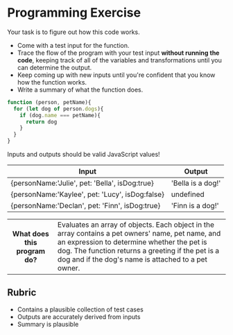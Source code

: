 # Programming Exercise

Your task is to figure out how this code works.

* Come with a test input for the function.
* Trace the flow of the program with your test input **without running the code**, keeping track of all of the variables and transformations until you can determine the output.
* Keep coming up with new inputs until you're confident that you know how the function works.
* Write a summary of what the function does.

```js
function (person, petName){
  for (let dog of person.dogs){
    if (dog.name === petName){
      return dog
    }
  }
}
```

Inputs and outputs should be valid JavaScript values!

| Input | Output |
| ----- | ------ |
|{personName:'Julie', pet: 'Bella', isDog:true}| 'Bella is a dog!'|
| {personName:'Kaylee', pet: 'Lucy', isDog:false}| undefined |
|{personName:'Declan', pet: 'Finn', isDog:true}| 'Finn is a dog!' |

<table>
  <tr>
    <th>What does this program do?</th>
    <td>Evaluates an array of objects. Each object in the array contains a pet owners' name, pet name, and an expression to determine whether the pet is dog. The function returns a greeting if the pet is a dog and if the dog's name is attached to a pet owner. </td>
  </tr>
</table>

## Rubric

* Contains a plausible collection of test cases
* Outputs are accurately derived from inputs
* Summary is plausible
